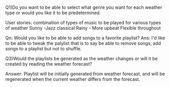 Q1)Do you want to be able to select what genre you want for each weather type or would you like it to be predetermined.

User stories: combination of types of music to be played for various types of weather
Sunny -Jazz classical
Rainy - More upbeat
Flexible throughout

Qn: Would you like to be able to add songs to a favorite playlist?
Ans: I'd like to be able to tweak the palylist that is to say be able to remove songs, add songs to a playlist but not to shuffle.


Q3)Would the playlists be generated as the weather changes or will it be created by reading the weather forecast?

Answer: Playlist will be initially generated from weather forecast, and will be regenerated when the current weather differs from the forecast.

